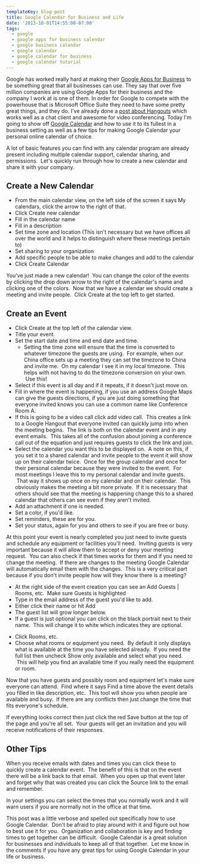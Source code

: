 ```yaml
---
templateKey: blog-post
title: Google Calendar for Business and Life
date: '2013-10-01T14:55:00-07:00'
tags:
  - google
  - google apps for business calendar
  - google business calendar
  - google calendar
  - google calendar for business
  - google calendar tutorial
---
```

Google has worked really hard at making their <a title="Google Apps for Business" href="http://www.google.com/enterprise/apps/business/" target="_blank">Google Apps for Business</a> to be something great that all businesses can use. They say that over five million companies are using Google Apps for their business and the company I work at is one of them. In order for Google to compete with the powerhouse that is Microsoft Office Suite they need to have some pretty great things, and they do. I've already done a <a title="Google Hangouts – Why You Should Be Using It" href="http://ericsaupe.com/google-hangouts-why-you-should-be-using-it/">post about Hangouts</a> which works well as a chat client and awesome for video conferencing. Today I'm going to show off <a href="http://calendar.google.com/" target="_blank">Google Calendar</a> and how to use it to its fullest in a business setting as well as a few tips for making Google Calendar your personal online calendar of choice.

A lot of basic features you can find with any calendar program are already present including multiple calendar support, calendar sharing, and permissions.  Let's quickly run through how to create a new calendar and share it with your company.
<h2>Create a New Calendar</h2>
<ul>
	<li>From the main calendar view, on the left side of the screen it says My calendars, click the arrow to the right of that.</li>
	<li>Click Create new calendar</li>
	<li>Fill in the calendar name</li>
	<li>Fill in a description</li>
	<li>Set time zone and location (This isn't necessary but we have offices all over the world and it helps to distinguish where these meetings pertain to)</li>
	<li>Set sharing to your organization</li>
	<li>Add specific people to be able to make changes and add to the calendar</li>
	<li>Click Create Calendar</li>
</ul>
You've just made a new calendar!  You can change the color of the events by clicking the drop down arrow to the right of the calendar's name and clicking one of the colors.  Now that we have a calendar we should create a meeting and invite people.  Click Create at the top left to get started.
<h2>Create an Event</h2>
<ul>
	<li>Click Create at the top left of the calendar view.</li>
	<li>Title your event.</li>
	<li>Set the start date and time and end date and time.
<ul>
	<li>Setting the time zone will ensure that the time is converted to whatever timezone the guests are using.  For example, when our China office sets up a meeting they can set the timezone to China and invite me.  On my calendar I see it in my local timezone.  This helps with not having to do the timezone conversion on your own.  Use this!</li>
</ul>
</li>
	<li>Select if this event is all day and if it repeats, if it doesn't just move on.</li>
	<li>Fill in where the event is happening, if you use an address Google Maps can give the guests directions, if you are just doing something that everyone invited knows you can use a common name like Conference Room A.</li>
	<li>If this is going to be a video call click add video call.  This creates a link to a Google Hangout that everyone invited can quickly jump into when the meeting begins.  The link is both on the calendar event and in any event emails.  This takes all of the confusion about joining a conference call out of the equation and just requires guests to click the link and join.</li>
	<li>Select the calendar you want this to be displayed on.  A note on this, if you set it to a shared calendar and invite people to the event it will show up on their calendar twice.  Once for the group calendar and once for their personal calendar because they were invited to the event.  For most meetings I leave this to my personal calendar and invite guests.  That way it shows up once on my calendar and on their calendar.  This obviously makes the meeting a bit more private.  If it is necessary that others should see that the meeting is happening change this to a shared calendar that others can see even if they aren't invited.</li>
	<li>Add an attachment if one is needed.</li>
	<li>Set a color, if you'd like.</li>
	<li>Set reminders, these are for you.</li>
	<li>Set your status, again for you and others to see if you are free or busy.</li>
</ul>
At this point your event is nearly completed you just need to invite guests and schedule any equipment or facilities you'll need.  Inviting guests is very important because it will allow them to accept or deny your meeting request.  You can also check if that times works for them and if you need to change the meeting.  If there are changes to the meeting Google Calendar will automatically email them with the changes.  This is a very critical part because if you don't invite people how will they know there is a meeting?
<ul>
	<li>At the right side of the event creation you can see an Add Guests | Rooms, etc.  Make sure Guests is highlighted</li>
	<li>Type in the email address of the guest you'd like to add.</li>
	<li>Either click their name or hit Add</li>
	<li>The guest list will grow longer below.</li>
	<li>If a guest is just optional you can click on the black portrait next to their name.  This will change it to white which indicates they are optional.</li>
</ul>
<ul>
	<li>Click Rooms, etc.</li>
	<li>Choose what rooms or equipment you need.  By default it only displays what is available at the time you have selected already.  If you need the full list then uncheck Show only available and select what you need.  This will help you find an available time if you really need the equipment or room.</li>
</ul>
Now that you have guests and possibly room and equipment let's make sure everyone can attend.  Find where it says Find a time above the event details you filled in like description, etc.  This tool will show you when people are available and busy.  If there are any conflicts then just change the time that fits everyone's schedule.

If everything looks correct then just click the red Save button at the top of the page and you're all set.  Your guests will get an invitation and you will receive notifications of their responses.
<h2>Other Tips</h2>
When you receive emails with dates and times you can click these to quickly create a calendar event.  The benefit of this is that on the event there will be a link back to that email.  When you open up that event later and forget why that was created you can click the Source link to the email and remember.

In your settings you can select the times that you normally work and it will warn users if you are normally not in the office at that time.

This post was a little verbose and spelled out specifically how to use Google Calendar.  Don't be afraid to play around with it and figure out how to best use it for you.  Organization and collaboration is key and finding times to get together can be difficult.  Google Calendar is a great solution for businesses and individuals to keep all of that together.  Let me know in the comments if you have any great tips for using Google Calendar in your life or business.
